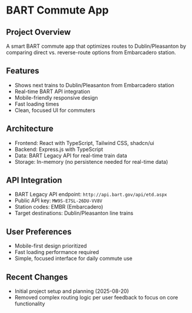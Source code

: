 # BART Commute App

## Project Overview
A smart BART commute app that optimizes routes to Dublin/Pleasanton by comparing direct vs. reverse-route options from Embarcadero station.

## Features
- Shows next trains to Dublin/Pleasanton from Embarcadero station
- Real-time BART API integration
- Mobile-friendly responsive design
- Fast loading times
- Clean, focused UI for commuters

## Architecture
- Frontend: React with TypeScript, Tailwind CSS, shadcn/ui
- Backend: Express.js with TypeScript
- Data: BART Legacy API for real-time train data
- Storage: In-memory (no persistence needed for real-time data)

## API Integration
- BART Legacy API endpoint: `http://api.bart.gov/api/etd.aspx`
- Public API key: `MW9S-E7SL-26DU-VV8V`
- Station codes: EMBR (Embarcadero)
- Target destinations: Dublin/Pleasanton line trains

## User Preferences
- Mobile-first design prioritized
- Fast loading performance required
- Simple, focused interface for daily commute use

## Recent Changes
- Initial project setup and planning (2025-08-20)
- Removed complex routing logic per user feedback to focus on core functionality